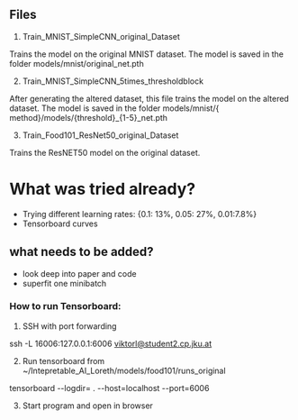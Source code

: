 ## Files

1. Train_MNIST_SimpleCNN_original_Dataset

Trains the model on the original MNIST dataset. The model is saved in the folder models/mnist/original_net.pth

2. Train_MNIST_SimpleCNN_5times_thresholdblock

After generating the altered dataset, this file trains the model on the altered dataset. The model is saved in the folder models/mnist/{
method}/models/{threshold}_{1-5}_net.pth

3. Train_Food101_ResNet50_original_Dataset

Trains the ResNET50 model on the original dataset.





# What was tried already?

- Trying different learning rates: {0.1: 13%, 0.05: 27%, 0.01:7.8%}
- Tensorboard curves

## what needs to be added?

- look deep into paper and code
- superfit one minibatch




### How to run Tensorboard:

1. SSH with port forwarding

ssh -L 16006:127.0.0.1:6006 viktorl@student2.cp.jku.at

2. Run tensorboard from ~/Intepretable_AI_Loreth/models/food101/runs_original

 tensorboard --logdir= . --host=localhost --port=6006
 
3. Start program and open in browser